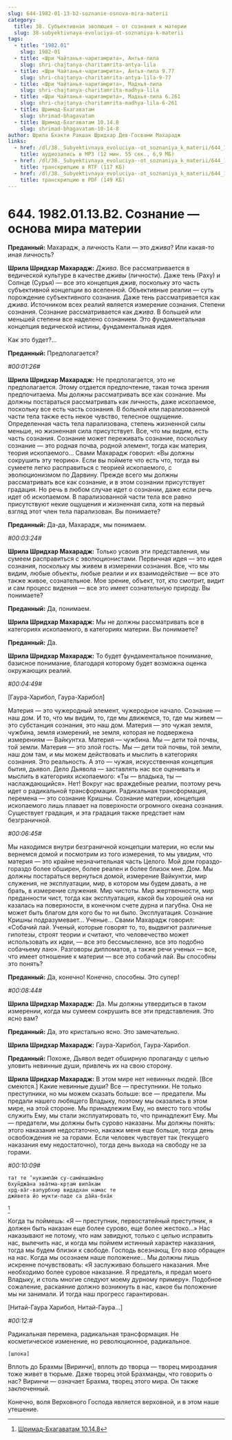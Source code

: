 ```yaml
---
slug: 644-1982-01-13-b2-soznanie-osnova-mira-materii
category:
  title: 38. Субъективная эволюция — от сознания к материи
  slug: 38-subyektivnaya-evoluciya-ot-soznaniya-k-materii
tags:
  - title: "1982.01"
    slug: 1982-01
  - title: «Шри Чайтанья-чаритамрита», Антья-лила
    slug: shri-chajtanya-charitamrita-antya-lila
  - title: «Шри Чайтанья-чаритамрита», Антья-лила 9.77
    slug: shri-chajtanya-charitamrita-antya-lila-9-77
  - title: «Шри Чайтанья-чаритамрита», Мадхья-лила
    slug: shri-chajtanya-charitamrita-madhya-lila
  - title: «Шри Чайтанья-чаритамрита», Мадхья-лила 6.261
    slug: shri-chajtanya-charitamrita-madhya-lila-6-261
  - title: Шримад-Бхагаватам
    slug: shrimad-bhagavatam
  - title: Шримад-Бхагаватам 10.14.8
    slug: shrimad-bhagavatam-10-14-8
author: Шрила Бхакти Ракшак Шридхар Дев-Госвами Махарадж
links:
  - href: /dl/38._Subyektivnaya_evoluciya--ot_soznaniya_k_materii/644_1982.01.13.B2_SridharMj_Soznanie_osnova_mira_materii.mp3
    title: аудиозапись в MP3 (12 мин. 55 сек., 6,9 МБ)
  - href: /dl/38._Subyektivnaya_evoluciya--ot_soznaniya_k_materii/644_1982.01.13.B2_SridharMj_Soznanie_osnova_mira_materii.rtf
    title: транскрипцию в RTF (117 КБ)
  - href: /dl/38._Subyektivnaya_evoluciya--ot_soznaniya_k_materii/644_1982.01.13.B2_SridharMj_Soznanie_osnova_mira_materii.pdf
    title: транскрипцию в PDF (149 КБ)
---
```


# 644. 1982.01.13.B2. Сознание — основа мира материи

**Преданный:** Махарадж, а личность Кали — это *джива*? Или какая-то иная личность?

**Шрила Шридхар Махарадж:** *Джива*. Все рассматривается в ведической культуре в качестве *дживы* (личности). Даже тень (Раху) и Солнце (Сурья) — все это концепция *джив*, поскольку это часть субъективной концепции во вселенной. Объективные реалии — суть порождение субъективного сознания. Даже тень рассматривается как *джива*. Источником всех реалий является измерение сознания. Степени сознания. Сознание рассматривается как *джива*. В большей или меньшей степени все наделено сознанием. Это фундаментальная концепция ведической истины, фундаментальная идея.

Как это будет?…

**Преданный:** Предполагается?

*#00:01:26#*

**Шрила Шридхар Махарадж:** Не предполагается, это не предполагается. Этому отдается предпочтение, такая точка зрения предпочитаема. Мы должны рассматривать все как сознание. Мы должны постараться рассматривать как личность, даже ископаемое, поскольку все есть часть сознания. В больной или парализованной части тела также есть некое чувство, телесное ощущение. Определенная часть тела парализована, степень жизненной силы меньше, но жизненная сила присутствует. Все, что мы видим, есть часть сознания. Сознание может переживать сознание, поскольку сознание — это родная почва, родной элемент, тогда как материя, теория ископаемого… Свами Махарадж говорил: «Вы должны сокрушить эту теорию». Если вы поймете что есть что, тогда вы сумеете легко расправиться с теорией ископаемого, с эволюционизмом по Дарвину. Прежде всего мы должны рассматривать все как сознание, и в этом сознании присутствует градация. Но речь в любом случае идет о сознании, даже если речь идет об ископаемом. В парализованной части тела все равно присутствуют некие ощущения и жизненная сила, хотя на первый взгляд этот член тела парализован. Вы понимаете?

**Преданный:** Да-да, Махарадж, мы понимаем.

*#00:03:24#*

**Шрила Шридхар Махарадж:** Только усвоив эти представления, мы сумеем расправиться с эволюционистами. Первичная идея — это идея сознания, поскольку мы живем в измерении сознания. Все, что мы видим, любые объекты, любые реалии и их взаимодействие — все это также живое, сознательное. Мое зрение, объект, тот, кто смотрит, видит и сам процесс видения — все это имеет сознательную природу. Вы понимаете?

**Преданный:** Да, понимаем.

**Шрила Шридхар Махарадж:** Мы не должны рассматривать все в категориях ископаемого, в категориях материи. Вы понимаете?

**Преданный:** Да.

**Шрила Шридхар Махарадж:** То будет фундаментальное понимание, базисное понимание, благодаря которому будет возможна оценка окружающих реалий.

*#00:04:49#*

[Гаура-Харибол, Гаура-Харибол]

Материя — это чужеродный элемент, чужеродное начало. Сознание — наш дом. И то, что мы видим, то, где мы движемся, то, где мы живем — это субстанция сознания, это наш дом. Материя — это чужая земля, чужбина, земля измерений, не земля, которая не подвержена измерениям — Вайкунтха. Материя — чужбина. Мы — дети той почвы, той земли. Материя — это злой гость. Мы — дети той почвы, той земли, наш дом там, и мы можем действовать и мыслить в категориях сознания. Это реальность. А это — чужая, искусственная концепция бытия, дьявол. Дело Дьявола — заставлять нас все оценивать и мыслить в категориях ископаемого: «Ты — владыка, ты — наслаждающийся». Нет! Вокруг нас враждебные реалии, поэтому речь идет о радикальной трансформации. Радикальная трансформация, перемена — это сознание Кришны. Сознание материи, концепция ископаемого лишь плавает на поверхности огромного океана сознания. Существует градация, и эта градация также предстает нам безграничной.

*#00:06:45#*

Мы находимся внутри безграничной концепции материи, но если мы вернемся домой и посмотрим из того измерения, то мы увидим, что материя — это крайне незначительная часть Целого. Мой дом гораздо-гораздо более обширен, более реален и более близок мне. Дом. Мы должны постараться вернуться домой, измерение Вайкунтхи, мир служения, не эксплуатации, мир, в котором мы будем давать, а не брать, в измерение служения. Мир чистоты. Мир жертвенности, мир преданности чист, тогда как эксплуатация, какой бы хорошей она ни казалась на поверхности, в конечном счете дурна и пагубна. Она не может быть благом для кого бы то ни было. Эксплуатация. Сознание Кришны подразумевает… Ученые… Свами Махарадж говорил: «Собачий лай. Ученый, которые говорят то, то, выдвигют различные гипотезы, строят теории и считают, что человечество может использовать их идеи, — все это бессмысленно, все это подобно собачьему лаю». Разговоры дипломатов, а также речи ученых — все, что имеет отношение к материи — все это собачий лай. Вы способны это понять?

**Преданный:** Да, конечно! Конечно, способны. Это супер!

*#00:08:44#*

**Шрила Шридхар Махарадж:** Да. Мы должны утвердиться в таком измерении, когда мы сумеем сокрушить все эти представления. Это ясно вам?

**Преданный:** Да, это кристально ясно. Это замечательно.

**Шрила Шридхар Махарадж:** Гаура-Харибол, Гаура-Харибол.

**Преданный:** Похоже, Дьявол ведет обширную пропаганду с целью уловить невинные души, привлечь их на свою сторону.

**Шрила Шридхар Махарадж:** В этом мире нет невинных людей. [Все смеются.] Какие невинные души? Все — преступники. Не только преступники, но мы можем сказать больше: все — предатели. Мы предали нашего любящего Владыку, поэтому мы оказались в этом мире, на этой стороне. Мы принадлежим Ему, но вместо того чтобы служить Ему, мы стали эксплуатировать то, что принадлежит Ему. Мы — предатели, мы должны быть сурово наказаны. Мы должны понять: этого наказания недостаточно, накажи меня еще больше, тогда день освобождения не за горами. Если человек чувствует так (текущего наказания ему недостаточно), тогда день выхода на свободу не за горами.

*#00:10:09#*

    тат те ’нукампа̄м̇ су-самӣкшама̄н̣о
    бхун̃джа̄на эва̄тма-кр̣там̇ випа̄кам
    хр̣д-ва̄г-вапурбхир видадхан намас те
    джӣвета йо мукти-паде са да̄йа-бха̄к
[^_ftn1]

Когда ты поймешь: «Я — преступник, первостатейный преступник, я должен быть наказан еще более сурово, еще более жестоко…» Нас наказывают не потому, что нам завидуют, только с целью исправить нас, вылечить нас, и когда мы поймем истинный характер наказания, тогда мы будем близки к свободе. Господь всезнающ, Его взор обращен на нас. Когда мы осознаем наше положение… Мы должны лишь искренне почувствовать: «Я заслуживаю большего наказания. Мне необходимо более суровое наказание. Я предатель, я предал моего Владыку, и столь многие следуют моему дурному примеру». Подобное сожаление, раскаяние должно возникнуть в нас, какое бы положение мы ни занимали. И тогда наш прогресс гарантирован.

[Нитай-Гаура Харибол, Нитай-Гаура…]

*#00:12:#*

Радикальная перемена, радикальная трансформация. Не косметическое изменение, но революционное, радикальное.

    [шлока]

Вплоть до Брахмы [Виринчи], вплоть до творца — творец мироздания тоже живет в тюрьме. Даже творец этой Брахманды, что говорить о нас? Виринчи — означает Брахма, творец этого мира. Он также заключенный.

Конечно, воля Верховного Господа является верховной, и в этом наше утешение.



[^_ftn1]: [Шримад-Бхагаватам 10.14.8](../notes/shrimad-bhagavatam/shrimad-bhagavatam-10-14-8.md)

